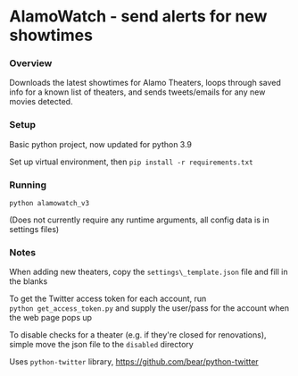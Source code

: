 # AlamoWatch - send alerts for new showtimes

### Overview

Downloads the latest showtimes for Alamo Theaters, loops through saved info for a known list of theaters,
and sends tweets/emails for any new movies detected.

### Setup

Basic python project, now updated for python 3.9

Set up virtual environment, then `pip install -r requirements.txt`

### Running

`python alamowatch_v3`  

(Does not currently require any runtime arguments, all config data is in settings files)  


### Notes

When adding new theaters, copy the `settings\_template.json` file and fill in the blanks  

To get the Twitter access token for each account, run  
`python get_access_token.py` and supply the user/pass for the account when the web page pops up

To disable checks for a theater (e.g. if they're closed for renovations), simple move the json file to the `disabled`
directory

Uses `python-twitter` library, https://github.com/bear/python-twitter
